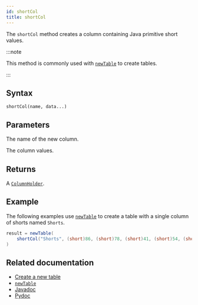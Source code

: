 ```yaml
---
id: shortCol
title: shortCol
---
```


The `shortCol` method creates a column containing Java primitive short values.

:::note

This method is commonly used with [`newTable`](./newTable.md) to create tables.

:::

## Syntax

```
shortCol(name, data...)
```

## Parameters

<ParamTable>
<Param name="name" type="String">

The name of the new column.

</Param>
<Param name="data" type="short...">

The column values.

</Param>
</ParamTable>

## Returns

A [`ColumnHolder`](https://deephaven.io/core/javadoc/io/deephaven/engine/table/impl/util/ColumnHolder.html).

## Example

The following examples use [`newTable`](./newTable.md) to create a table with a single column of shorts named `Shorts`.

```groovy
result = newTable(
    shortCol("Shorts", (short)86, (short)78, (short)41, (short)54, (short)20)
)
```

## Related documentation

- [Create a new table](../../../how-to-guides/new-table.md)
- [`newTable`](./newTable.md)
- [Javadoc](<https://deephaven.io/core/javadoc/io/deephaven/engine/util/TableTools.html#shortCol(java.lang.String,short...)>)
- [Pydoc](https://deephaven.io/core/pydoc/code/deephaven.TableTools.html?highlight=shortcol#deephaven.TableTools.shortCol)
